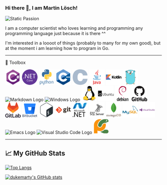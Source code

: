 ### Hi there 👋, I am Martin Lösch!

![Static Passion](https://img.shields.io/badge/Passion-Coding-brightgreen)

I am a computer scientist who loves learning and programming any programming language just because it is there ^^

I'm interested in a loooot of things (probably to many for my own good), but at the moment i am learning how to program in Go.

---

🧰 Toolbox

<img src="https://raw.githubusercontent.com/devicons/devicon/master/icons/csharp/csharp-original.svg" alt="C# Logo" width="50" height="50"/>
<img src="https://raw.githubusercontent.com/devicons/devicon/master/icons/dotnetcore/dotnetcore-original.svg" alt="Dotnet Core Logo" width="50" height="50"/>
<img src="https://raw.githubusercontent.com/devicons/devicon/master/icons/python/python-original-wordmark.svg" alt="Python Logo" width="50" height="50"/>
<img src="https://raw.githubusercontent.com/devicons/devicon/master/icons/cplusplus/cplusplus-original.svg" alt="C++ Logo" width="50" height="50"/>
<img src="https://raw.githubusercontent.com/devicons/devicon/master/icons/c/c-original.svg" alt="C Logo" width="50" height="50"/>
<img src="https://raw.githubusercontent.com/devicons/devicon/master/icons/java/java-original-wordmark.svg" alt="Java Logo" width="50" height="50"/>
<img src="https://raw.githubusercontent.com/devicons/devicon/master/icons/kotlin/kotlin-original-wordmark.svg" alt="Kotlin Logo" width="50" height="50"/>
<img src="https://raw.githubusercontent.com/devicons/devicon/master/icons/go/go-original.svg" alt="Go Logo" width="50" height="50"/>
<img src="https://cdn.worldvectorlogo.com/logos/markdown.svg" alt="Markdown Logo" width="50" height="50"/>

<img src="https://cdn.worldvectorlogo.com/logos/microsoft-windows-22.svg" alt="Windows Logo" width="50" height="50"/>
<img src="https://raw.githubusercontent.com/devicons/devicon/master/icons/linux/linux-original.svg" alt="Linux Logo" width="50" height="50"/>
<img src="https://raw.githubusercontent.com/devicons/devicon/master/icons/ubuntu/ubuntu-plain-wordmark.svg" alt="Ubuntu Logo" width="50" height="50"/>
<img src="https://raw.githubusercontent.com/devicons/devicon/master/icons/debian/debian-original-wordmark.svg" alt="Debian Logo" width="50" height="50"/>
<img src="https://raw.githubusercontent.com/devicons/devicon/master/icons/github/github-original-wordmark.svg" alt="github Logo" width="50" height="50"/>
<img src="https://raw.githubusercontent.com/devicons/devicon/master/icons/gitlab/gitlab-original-wordmark.svg" alt="GitLab Logo" width="50" height="50"/>
<img src="https://raw.githubusercontent.com/devicons/devicon/master/icons/bitbucket/bitbucket-original-wordmark.svg" alt="Bitbucket Logo" width="50" height="50"/>

<img src="https://raw.githubusercontent.com/devicons/devicon/master/icons/bash/bash-original.svg" alt="Bash Logo" width="50" height="50"/>
<img src="https://raw.githubusercontent.com/devicons/devicon/master/icons/git/git-original-wordmark.svg" alt="git Logo" width="50" height="50"/>
<img src="https://raw.githubusercontent.com/devicons/devicon/master/icons/dot-net/dot-net-original-wordmark.svg" alt=".NET Logo" width="50" height="50"/>
<img src="https://raw.githubusercontent.com/devicons/devicon/master/icons/microsoftsqlserver/microsoftsqlserver-plain-wordmark.svg" alt="Mirosoft SQL Server Logo" width="50" height="50"/>
<img src="https://raw.githubusercontent.com/devicons/devicon/master/icons/mongodb/mongodb-original-wordmark.svg" alt="mongoDB Logo" width="50" height="50"/>
<img src="https://raw.githubusercontent.com/devicons/devicon/master/icons/mysql/mysql-original-wordmark.svg" alt="MySQL Logo" width="50" height="50"/>

<img src="https://raw.githubusercontent.com/devicons/devicon/master/icons/visualstudio/visualstudio-plain-wordmark.svg" alt="Visual Studio Logo" width="50" height="50"/>
<img src="https://cdn.worldvectorlogo.com/logos/emacs-1.svg" alt="Emacs Logo" width="50" height="50"/>
<img src="https://cdn.worldvectorlogo.com/logos/visual-studio-code-1.svg" alt="Visual Studio Code Logo" width="50" height="50"/>
<img src="https://raw.githubusercontent.com/devicons/devicon/master/icons/pycharm/pycharm-original.svg" alt="PyCharm Logo" width="50" height="50"/>

---

## &#x1f4c8; My GitHub Stats

[![Top Langs](https://github-readme-stats.vercel.app/api/top-langs/?username=dukemarty&theme=dark)](https://github.com/anuraghazra/github-readme-stats)

[![dukemarty's GitHub stats](https://github-readme-stats.vercel.app/api?username=dukemarty&theme=dark)](https://github.com/anuraghazra/github-readme-stats)


<!--
# 🌱


-  Hi, I’m @dukemarty
- 👀 I’m interested in ...
- 🌱 I’m currently learning ...
- 💞️ I’m looking to collaborate on ...
- 📫 How to reach me ...

-->

<!---
dukemarty/dukemarty is a ✨ special ✨ repository because its `README.md` (this file) appears on your GitHub profile.
You can click the Preview link to take a look at your changes.
--->
